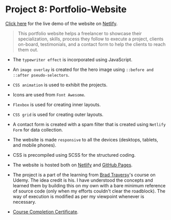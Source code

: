 # Project 8: Portfolio-Website

[Click here](https://compassionate-lamport-45e6ed.netlify.app/) for the live demo  of the website on [Netlify](https://www.netlify.com/).

> This portfolio website helps a freelancer to showcase their specialization, skills, process they follow to execute a project, clients on-board, testimonials, and a contact form to help the clients to reach them out.

- The `typewriter effect` is incorporated using JavaScript.

- An `image overlay` is created for the hero image using `::before and ::after pseudo-selectors`.

- `CSS animation` is used to exhibit the projects.

- Icons are used from `Font Awesome`.

- `Flexbox` is used for creating inner layouts.

- `CSS grid` is used for creating outer layouts.

- A contact form is created with a spam filter that is created using `Netlify Form` for data collection.

- The website is made `responsive` to all the devices (desktops, tablets, and mobile phones).

- CSS is precompiled using SCSS for the structured coding.

- The website is hosted both on [Netlify](https://www.netlify.com/) and [GitHub Pages](https://pages.github.com/).

- The project is a part of the learning from [Brad Traversy](https://github.com/bradtraversy)'s course on Udemy. The idea credit is his. I have understood the concepts and learned them by building this on my own with a bare minimum reference of source code (only when my efforts couldn't clear the roadblock). The way of execution is modified as per my viewpoint whenever is necessary.

- [Course Completion Certificate](https://www.udemy.com/certificate/UC-f1857a3d-62ea-4e0d-9d9e-2f83a9eebb51/).
